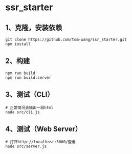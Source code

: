 # ssr_starter
## 1、克隆，安装依赖
```shell
git clone https://github.com/tom-wang/ssr_starter.git
npm install
```

## 2、构建
```shell
npm run build
npm run build:server
```

## 3、测试（CLI）
```shell
# 正常情况会输出一段html
node src/cli.js
```

## 4、测试（Web Server）
```shell
# 打开http://localhost:3000/查看
node src/server.js
```
